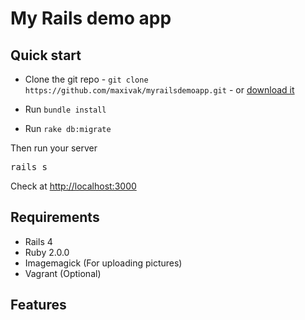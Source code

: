 ﻿# My Rails demo app

## Quick start

* Clone the git repo - `git clone https://github.com/maxivak/myrailsdemoapp.git` - or [download it](https://github.com/maxivak/rails-tpl/archive/master.zip)

* Run `bundle install`
* Run `rake db:migrate`


Then run your server
<pre>
rails s
</pre>

Check at [http://localhost:3000](http://localhost:3000)

## Requirements

* Rails 4
* Ruby 2.0.0
* Imagemagick (For uploading pictures)
* Vagrant (Optional)


## Features


